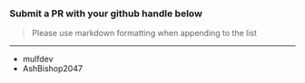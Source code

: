 ### Submit a PR with your github handle below
> Please use markdown formatting when appending to the list
___

- mulfdev
- AshBishop2047
